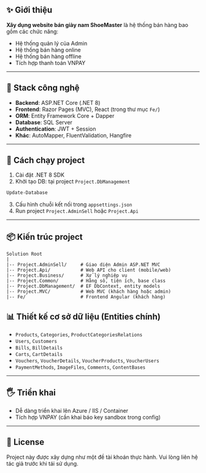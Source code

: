 ## ✨ Giới thiệu

**Xây dụng website bán giày nam ShoeMaster** là hệ thống bán hàng bao gồm các chức năng:

* Hệ thống quản lý của Admin
* Hệ thống bán hàng online
* Hệ thống bán hàng offline
* Tích hợp thanh toán VNPAY

---

## 📅 Stack công nghệ

* **Backend**: ASP.NET Core (.NET 8)
* **Frontend**: Razor Pages (MVC), React (trong thư mục `Fe/`)
* **ORM**: Entity Framework Core + Dapper
* **Database**: SQL Server
* **Authentication**: JWT + Session
* **Khác**: AutoMapper, FluentValidation, Hangfire

---

## 🔧 Cách chạy project

1. Cài đặt .NET 8 SDK
2. Khởi tạo DB: tại project `Project.DbManagement`

```bash
Update-Database
```

3. Cấu hình chuỗi kết nối trong `appsettings.json`
4. Run project `Project.AdminSell` hoặc `Project.Api`

---

## 📦 Kiến trúc project

```
Solution Root
|
|-- Project.AdminSell/     # Giao diện Admin ASP.NET MVC
|-- Project.Api/           # Web API cho client (mobile/web)
|-- Project.Business/      # Xử lý nghiệp vụ
|-- Project.Common/        # Hằng số, tiện ích, base class
|-- Project.DbManagement/  # EF DbContext, entity models
|-- Project.MVC/           # Web MVC (khách hàng hoặc admin)
|-- Fe/                    # Frontend Angular (khách hàng)
```

## 📊 Thiết kế cơ sở dữ liệu (Entities chính)

* `Products`, `Categories`, `ProductCategoriesRelations`
* `Users`, `Customers`
* `Bills`, `BillDetails`
* `Carts`, `CartDetails`
* `Vouchers`, `VoucherDetails`, `VoucherProducts`, `VoucherUsers`
* `PaymentMethods`, `ImageFiles`, `Comments`, `ContentBases`

---

## 🖐️ Triển khai

* Dễ dàng triển khai lên Azure / IIS / Container
* Tích hợp VNPAY (cần khai báo key sandbox trong config)

---

## 📄 License

Project này được xây dựng như một đề tài khoán thực hành. Vui lòng liên hệ tác giả trước khi tái sử dụng.
